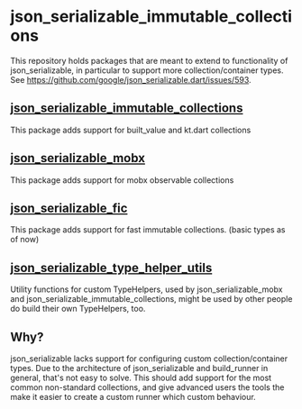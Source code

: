 # json_serializable_immutable_collections

This repository holds packages that are meant to extend to functionality of json_serializable, in particular to support more collection/container types.
See https://github.com/google/json_serializable.dart/issues/593.

## [json_serializable_immutable_collections](https://github.com/knaeckeKami/json_serializable_immutable_collections/tree/master/builders/json_serializable_immutable_collections)

This package adds support for built_value and kt.dart collections

## [json_serializable_mobx](https://github.com/knaeckeKami/json_serializable_immutable_collections/tree/master/builders/json_serializable_mobx)

This package adds support for mobx observable collections

## [json_serializable_fic](https://github.com/knaeckeKami/json_serializable_immutable_collections/tree/master/builders/json_serializable_fic)

This package adds support for fast immutable collections. (basic types as of now)

## [json_serializable_type_helper_utils](https://github.com/knaeckeKami/json_serializable_immutable_collections/tree/master/typehelpers/json_serializable_type_helper_utils)

Utility functions for custom TypeHelpers, used by json_serializable_mobx and json_serializable_immutable_collections, might be used by other people do build their own TypeHelpers, too.

## Why?

json_serializable lacks support for configuring custom collection/container types. Due to the architecture of json_serializable and build_runner in general, that's not easy to solve. 
This should add support for the most common non-standard collections, and give advanced users the tools the make it easier to create a custom runner which custom behaviour.
